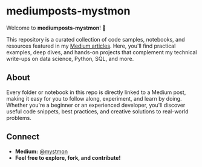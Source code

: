 
# mediumposts-mystmon

Welcome to **mediumposts-mystmon**! 🚀

This repository is a curated collection of code samples, notebooks, and resources featured in my [Medium articles](https://medium.com/@mystmon). Here, you'll find practical examples, deep dives, and hands-on projects that complement my technical write-ups on data science, Python, SQL, and more.

## About

Every folder or notebook in this repo is directly linked to a Medium post, making it easy for you to follow along, experiment, and learn by doing. Whether you're a beginner or an experienced developer, you'll discover useful code snippets, best practices, and creative solutions to real-world problems.

## Connect

- **Medium:** [@mystmon](https://medium.com/@mystmon)
- **Feel free to explore, fork, and contribute!**
